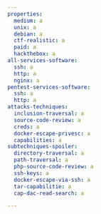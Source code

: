 ```yaml
---
properties:
  medium: a
  unix: a
  debian: a
  ctf-realistic: a
  paid: a
  hackthebox: a
all-services-software:
  ssh: a
  http: a
  nginx: a
pentest-services-software:
  ssh: a
  http: a
attacks-techniques:
  inclusion-traversal: a
  source-code-review: a
  creds: a
  docker-escape-privesc: a
  capabilities: a
subtechniques-spoiler:
  directory-traversal: a
  path-traversal: a
  php-source-code-review: a
  ssh-keys: a
  docker-escape-via-ssh: a
  tar-capabilitie: a
  cap-dac-read-search: a

---
```

